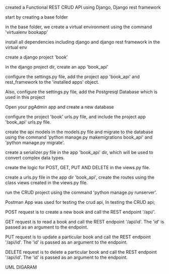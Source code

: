 created a Functional REST CRUD API using Django, Django rest framework

start by creating a base folder

in the base folder, we create a virtual environment using the command 'virtualenv bookapp'

install all dependencies including django and django rest framework in the virtual env

create a django project 'book'

in the django project dir, create an app 'book_api'

configure the settings.py file, add the project app 'book_api' and rest_framework to the 'installed apps' object.

Also, configure the settings.py file, add the Postgresql Database which is used in this project

Open your pgAdmin app and create a new database

configure the project 'book' urls.py file, and include the project app 'book_api' urls.py file.

create the api models in the models.py file and migrate to the database using the command 'python manage.py makemigrations book_api' and 'python manage.py migrate'.

create a serializer.py file in the app 'book_api' dir, which will be used to convert complex data types.

create the logic for POST, GET, PUT AND DELETE in the views.py file.

create a urls.py file in the app dir 'book_api', create the routes using the class views created in the views.py file.

run the CRUD project using the command 'python manage.py runserver'.

Postman App was used for testing the crud api, In testing the CRUD api;

POST request is to create a new book and call the REST endpoint '/api/'.

GET request is to read a book and call the REST endpoint '/api/id'. The 'id' is passed as an argument to the endpoint.

PUT request is to update a particular book and call the REST endpoint '/api/id'. The 'id' is passed as an argument to the endpoint.

DELETE request is to delete a particular book and call the REST endpoint '/api/id'. The 'id' is passed as an argument to the endpoint. 


UML DIGARAM





